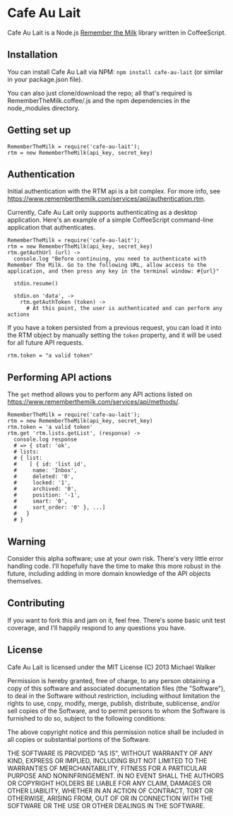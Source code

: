 # Cafe Au Lait
Cafe Au Lait is a Node.js [Remember the Milk](rememberthemilk.com) library written in CoffeeScript.

## Installation
You can install Cafe Au Lait via NPM:
`npm install cafe-au-lait` (or similar in your package.json file).

You can also just clone/download the repo; all that's required is RememberTheMilk.coffee/.js and the npm dependencies in the node_modules directory.

## Getting set up
```
RememberTheMilk = require('cafe-au-lait');
rtm = new RememberTheMilk(api_key, secret_key)
```


## Authentication
Initial authentication with the RTM api is a bit complex. For more info, see https://www.rememberthemilk.com/services/api/authentication.rtm.

Currently, Cafe Au Lait only supports authenticating as a desktop application. Here's an example of a simple CoffeeScript command-line application that authenticates.

```
RememberTheMilk = require('cafe-au-lait');
rtm = new RememberTheMilk(api_key, secret_key)
rtm.getAuthUrl (url) ->
  console.log "Before continuing, you need to authenticate with Remember The Milk. Go to the following URL, allow access to the application, and then press any key in the terminal window: #{url}"

  stdin.resume()

  stdin.on 'data', ->
    rtm.getAuthToken (token) ->
      # At this point, the user is authenticated and can perform any actions
```

If you have a token persisted from a previous request, you can load it into the RTM object by manually setting the `token` property, and it will be used for all future API requests.

`rtm.token = "a valid token"`

## Performing API actions
The `get` method allows you to perform any API actions listed on https://www.rememberthemilk.com/services/api/methods/.

```
RememberTheMilk = require('cafe-au-lait');
rtm = new RememberTheMilk(api_key, secret_key)
rtm.token = 'a valid token'
rtm.get 'rtm.lists.getList', (response) ->
  console.log response
  # => { stat: 'ok',
  # lists:
  # { list:
  #    [ { id: 'list id',
  #     name: 'Inbox',
  #     deleted: '0',
  #     locked: '1',
  #     archived: '0',
  #     position: '-1',
  #     smart: '0',
  #     sort_order: '0' }, ...]
  #   }
  # }
```

## Warning
Consider this alpha software; use at your own risk. There's very little error handling code. I'll hopefully have the time to make this more robust in the future, including adding in more domain knowledge of the API objects themselves.

## Contributing
If you want to fork this and jam on it, feel free. There's some basic unit test coverage, and I'll happily respond to any questions you have.

## License
Cafe Au Lait is licensed under the MIT License
(C) 2013 Michael Walker

Permission is hereby granted, free of charge, to any person obtaining a copy of this software and associated documentation files (the "Software"), to deal in the Software without restriction, including without limitation the rights to use, copy, modify, merge, publish, distribute, sublicense, and/or sell copies of the Software, and to permit persons to whom the Software is furnished to do so, subject to the following conditions:

The above copyright notice and this permission notice shall be included in all copies or substantial portions of the Software.

THE SOFTWARE IS PROVIDED "AS IS", WITHOUT WARRANTY OF ANY KIND, EXPRESS OR IMPLIED, INCLUDING BUT NOT LIMITED TO THE WARRANTIES OF MERCHANTABILITY, FITNESS FOR A PARTICULAR PURPOSE AND NONINFRINGEMENT. IN NO EVENT SHALL THE AUTHORS OR COPYRIGHT HOLDERS BE LIABLE FOR ANY CLAIM, DAMAGES OR OTHER LIABILITY, WHETHER IN AN ACTION OF CONTRACT, TORT OR OTHERWISE, ARISING FROM, OUT OF OR IN CONNECTION WITH THE SOFTWARE OR THE USE OR OTHER DEALINGS IN THE SOFTWARE.
